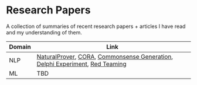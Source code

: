 # Research Papers 
A collection of summaries of recent research papers + articles I have read and my understanding of them.

|Domain|Link|
|-|-|
|NLP|[NaturalProver](https://github.com/abhika-m/researchpapers/blob/main/NaturalProver.md), [CORA](https://github.com/abhika-m/researchpapers/blob/main/CORA.md), [Commonsense Generation](https://github.com/abhika-m/researchpapers/blob/main/CommonSenseReasoning.md), [Delphi Experiment](https://github.com/abhika-m/researchpapers/blob/main/DelphiExperiment.md), [Red Teaming](https://github.com/abhika-m/researchpapers/blob/main/RedTeaming.md)
|ML|TBD
